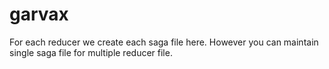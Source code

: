 # garvax
For each reducer we create each saga file here. However you can maintain single saga file for multiple reducer file.
